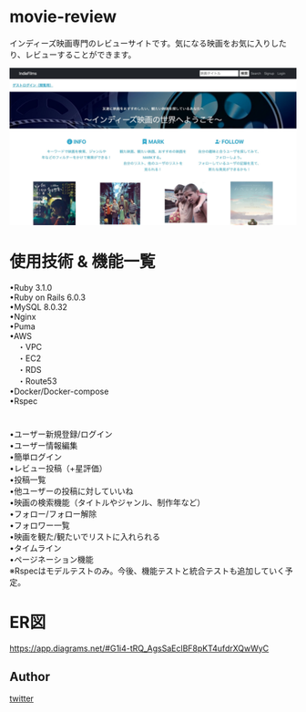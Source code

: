 # movie-review
インディーズ映画専門のレビューサイトです。気になる映画をお気に入りしたり、レビューすることができます。

![画像名](https://github.com/tomoya007/movie-review/blob/main/4ecffaca37446077404a6bbca2a5014f.jpg)

# 使用技術 & 機能一覧
•Ruby 3.1.0  
•Ruby on Rails 6.0.3  
•MySQL 8.0.32  
•Nginx  
•Puma  
•AWS  
　・VPC  
　・EC2  
　・RDS  
　・Route53  
•Docker/Docker-compose  
•Rspec  
#
•ユーザー新規登録/ログイン  
•ユーザー情報編集  
•簡単ログイン  
•レビュー投稿（+星評価）  
•投稿一覧  
•他ユーザーの投稿に対していいね  
•映画の検索機能（タイトルやジャンル、制作年など）  
•フォロー/フォロー解除  
•フォロワー一覧  
•映画を観た/観たいでリストに入れられる  
•タイムライン  
•ページネーション機能  
※Rspecはモデルテストのみ。今後、機能テストと統合テストも追加していく予定。

# ER図
https://app.diagrams.net/#G1i4-tRQ_AgsSaEclBF8pKT4ufdrXQwWyC

## Author
[twitter](https://twitter.com/Bjp8kHYYPFq8MrI)
